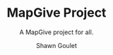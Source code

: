 ---
  audience: 
    - "primary"
    - "high_school"
    - "community_college"
    - "university"
  author: "Shawn Goulet"
  description: "This project is an intro to OSM."
  difficulty: "beginner"
  date_posted: "2021-03-02"
  osm_username: "shawnmgoulet"
  filename: "1614730498549-activity_1.pdf"
  group: ""
  layout: "project"
  preparation_time: "one_hour"
  project_time: 
    - "two_to_four_hours"
  subtitle: "A MapGive project for all."
  thumbnail: "1614730487736-mapgive-logo.png"
  title: "MapGive Project"
  type: "desktop"
  url: "2021-03-02-183654"

---